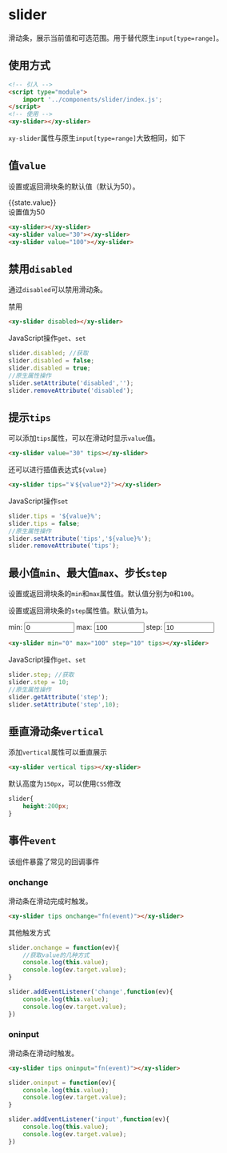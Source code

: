 <script setup>
  import './index.css'
  import '../../components/switch/'
  import '../../components/button/'
  import '../../components/checkbox/'
  import '../../components/slider/'
  import { reactive } from 'vue'
  const state = reactive({
    value: 0
  })
</script>

# slider

滑动条，展示当前值和可选范围。用于替代原生`input[type=range]`。

## 使用方式

```html
<!-- 引入 -->
<script type="module">
    import '../components/slider/index.js';
</script>
<!-- 使用 -->
<xy-slider></xy-slider>
```

`xy-slider`属性与原生`input[type=range]`大致相同，如下

## 值`value`

设置或返回滑块条的默认值（默认为50）。

<div class="wrap">
<xy-slider v-model="state.value"></xy-slider> {{state.value}}
</div>
<div class="wrap">
<xy-slider value="30"></xy-slider>
</div>
<div class="wrap">
<xy-slider value="100"></xy-slider>
<xy-button type="primary" onclick="this.previousElementSibling.value = 50;">设置值为50</xy-button>
</div>

```html
<xy-slider></xy-slider>
<xy-slider value="30"></xy-slider>
<xy-slider value="100"></xy-slider>
```

## 禁用`disabled`

通过`disabled`可以禁用滑动条。

<div class="wrap">
<xy-slider disabled></xy-slider>
<xy-checkbox checked onchange="this.previousElementSibling.disabled = this.checked;">禁用</xy-checkbox>
</div>

```html
<xy-slider disabled></xy-slider>
```

JavaScript操作`get`、`set`

```js
slider.disabled; //获取
slider.disabled = false;
slider.disabled = true;
//原生属性操作
slider.setAttribute('disabled','');
slider.removeAttribute('disabled');
```


## 提示`tips`

可以添加`tips`属性，可以在滑动时显示`value`值。

<div class="wrap">
<xy-slider value="30" tips></xy-slider>
</div>

```html
<xy-slider value="30" tips></xy-slider>
```

还可以进行插值表达式`${value}`

<div class="wrap">
<xy-slider tips="￥${value*2}"></xy-slider>
</div>

```html
<xy-slider tips="￥${value*2}"></xy-slider>
```


JavaScript操作`set`

```js
slider.tips = '${value}%';
slider.tips = false;
//原生属性操作
slider.setAttribute('tips','${value}%');
slider.removeAttribute('tips');
```


## 最小值`min`、最大值`max`、步长`step`

设置或返回滑块条的`min`和`max`属性值。默认值分别为`0`和`100`。

设置或返回滑块条的`step`属性值。默认值为`1`。

<div class="wrap">
<xy-slider min="0" max="100" step="10" id="xy-slider-step" tips></xy-slider>
</div>

<div class="wrap" noborder>
  min:
  <input class="input" style="width:100px" label="min" type="number" value="0" min="-100" max="100" oninput="document.getElementById('xy-slider-step').min=this.value;">
  max:
  <input class="input" style="width:100px" label="max" type="number" value="100" min="1" max="300" oninput="document.getElementById('xy-slider-step').max=this.value;">
  step:
  <input class="input" style="width:100px" label="step" type="number" value="10" min="1" max="50" oninput="document.getElementById('xy-slider-step').step=this.value;">
</div>

```html
<xy-slider min="0" max="100" step="10" tips></xy-slider>
```

JavaScript操作`get`、`set`

```js
slider.step; //获取
slider.step = 10;
//原生属性操作
slider.getAttribute('step');
slider.setAttribute('step',10);
```

## 垂直滑动条`vertical`

添加`vertical`属性可以垂直展示

<div class="wrap">
<xy-slider vertical tips></xy-slider>
</div>

```html
<xy-slider vertical tips></xy-slider>
```

默认高度为`150px`，可以使用`CSS`修改

```css
slider{
    height:200px;
}
```
<style>
  .vertical{
    height: 200px;
  }
</style>

<div class="wrap">
<xy-slider class="vertical" vertical tips></xy-slider>
</div>

## 事件`event`

该组件暴露了常见的回调事件

### onchange

滑动条在滑动完成时触发。

<div class="wrap">
<xy-slider tips onchange="console.log('当前value: '+this.value)"></xy-slider>
</div>

```html
<xy-slider tips onchange="fn(event)"></xy-slider>
```

其他触发方式

```js
slider.onchange = function(ev){
    //获取value的几种方式
    console.log(this.value);
    console.log(ev.target.value);
}

slider.addEventListener('change',function(ev){
    console.log(this.value);
    console.log(ev.target.value);
})
```

### oninput

滑动条在滑动时触发。

<div class="wrap">
<xy-slider tips oninput="console.log('当前value: '+this.value)"></xy-slider>
</div>

```html
<xy-slider tips oninput="fn(event)"></xy-slider>
```

```js
slider.oninput = function(ev){
    console.log(this.value);
    console.log(ev.target.value);
}

slider.addEventListener('input',function(ev){
    console.log(this.value);
    console.log(ev.target.value);
})
```